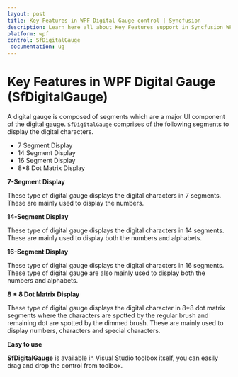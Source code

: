 ```yaml
---
layout: post
title: Key Features in WPF Digital Gauge control | Syncfusion
description: Learn here all about Key Features support in Syncfusion WPF Digital Gauge (SfDigitalGauge) control and more.
platform: wpf
control: SfDigitalGauge
 documentation: ug
---
```


# Key Features in WPF Digital Gauge (SfDigitalGauge)

A digital gauge is composed of segments which are a major UI component of the digital gauge. `SfDigitalGauge` comprises of the following segments to display the digital characters.

* 7 Segment Display
* 14 Segment Display
* 16 Segment Display
* 8*8 Dot Matrix Display

**7-Segment Display**

These type of digital gauge displays the digital characters in 7 segments. These are mainly used to display the numbers.

**14-Segment Display**

These type of digital gauge displays the digital characters in 14 segments. These are mainly used to display both the numbers and alphabets.

**16-Segment Display**

These type of digital gauge displays the digital characters in 16 segments. These type of digital gauge are also mainly used to display both the numbers and alphabets.

**8 * 8 Dot Matrix Display**

These type of digital gauge displays the digital character in 8*8 dot matrix segments where the characters are spotted by the regular brush and remaining dot are spotted by the dimmed brush. These are mainly used to display numbers, characters and special characters.

**Easy to use**

**SfDigitalGauge** is available in Visual Studio toolbox itself, you can easily drag and drop the control from toolbox.

